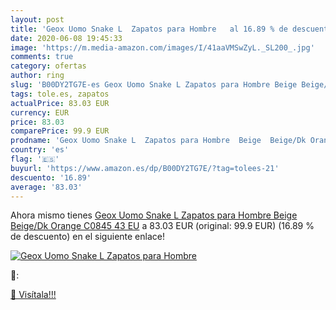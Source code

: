 ```yaml
---
layout: post
title: 'Geox Uomo Snake L  Zapatos para Hombre   al 16.89 % de descuento'
date: 2020-06-08 19:45:33
image: 'https://m.media-amazon.com/images/I/41aaVMSwZyL._SL200_.jpg'
comments: true
category: ofertas
author: ring
slug: 'B00DY2TG7E-es Geox Uomo Snake L Zapatos para Hombre Beige Beige/Dk...'
tags: tole.es, zapatos
actualPrice: 83.03 EUR
currency: EUR
price: 83.03
comparePrice: 99.9 EUR
prodname: 'Geox Uomo Snake L  Zapatos para Hombre  Beige  Beige/Dk Orange C0845   43 EU'
country: 'es'
flag: '🇪🇸'
buyurl: 'https://www.amazon.es/dp/B00DY2TG7E/?tag=tolees-21'
descuento: '16.89'
average: '83.03'
---
```


Ahora mismo tienes [Geox Uomo Snake L  Zapatos para Hombre  Beige  Beige/Dk Orange C0845   43 EU](https://www.amazon.es/dp/B00DY2TG7E/?tag=tolees-21) a 83.03 EUR (original: 99.9 EUR) (16.89 %  de descuento) en el siguiente enlace!

[![Geox Uomo Snake L  Zapatos para Hombre  ](https://m.media-amazon.com/images/I/41aaVMSwZyL._SL200_.jpg)](https://www.amazon.es/dp/B00DY2TG7E/?tag=tolees-21)

🔎:


[🛒 Visítala!!!](https://www.amazon.es/dp/B00DY2TG7E/?tag=tolees-21)
